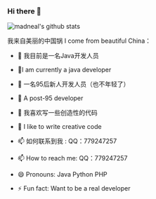 ### Hi there 👋

 ![madneal's github stats](https://github-readme-stats.vercel.app/api?username=q779247257&show_icons=true&theme=radical)  




我来自美丽的中国锅
I come from beautiful China：

- 🔭 我目前是一名Java开发人员
- 🔭I am currently a java developer

- 🌱 一名95后新人开发人员（也不年轻了）
- 🌱 A  post-95 developer

- 👯 我喜欢写一些创造性的代码
- 👯 I like to write creative code

- 📫 如何联系到我 : QQ：779247257
- 📫 How to reach me: QQ：779247257

- 😄 Pronouns: Java Python PHP
- ⚡ Fun fact: Want to be a real developer

